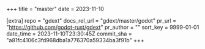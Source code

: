 +++
title = "master"
date = 2023-11-10

[extra]
repo = "gdext"
docs_rel_url = "gdext/master/godot"
pr_url = "https://github.com/godot-rust/gdext"
pr_author = ""
sort_key = 9999-01-01
date_time = 2023-11-10T23:30:45Z
commit_sha = "a81fc4106c3fd968dba1a776370a59334ba3f91b"
+++


